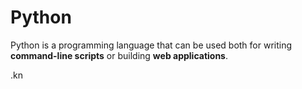 # Python

Python is a programming language that can be used both for writing **command-line scripts** or building **web applications**.
.kn